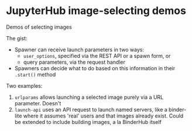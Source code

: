# JupyterHub image-selecting demos

Demos of selecting images

The gist:

- Spawner can receive launch parameters in two ways:
  - `user_options`, specified via the REST API or a spawn form, or
  - query parameters, via the request handler
- Spawners can decide what to do based on this information in their `.start()` method

Two examples:

1. `urlparams` allows launching a selected image purely via a URL parameter.
  Doesn't 
2. `launch-api` uses an API request to launch named servers, like a binder-lite where it assumes 'real' users and that images already exist. Could be extended to include building images, a la BinderHub itself
